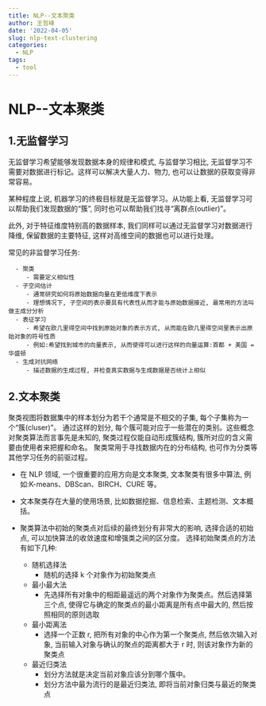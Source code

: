 ```yaml
---
title: NLP--文本聚类
author: 王哲峰
date: '2022-04-05'
slug: nlp-text-clustering
categories:
  - NLP
tags:
  - tool
---
```


NLP--文本聚类
============================

1.无监督学习
----------------------------

   无监督学习希望能够发现数据本身的规律和模式, 与监督学习相比, 无监督学习不需要对数据进行标记。这样可以解决大量人力、物力, 
   也可以让数据的获取变得非常容易。

   某种程度上说, 机器学习的终极目标就是无监督学习。从功能上看, 无监督学习可以帮助我们发现数据的“簇”, 
   同时也可以帮助我们找寻“离群点(outlier)”。
   
   此外, 对于特征维度特别高的数据样本, 我们同样可以通过无监督学习对数据进行降维, 
   保留数据的主要特征, 这样对高维空间的数据也可以进行处理。

   常见的非监督学习任务:

      - 聚类
         - 需要定义相似性
      - 子空间估计
         - 通常研究如何将原始数据向量在更低维度下表示
         - 理想情况下, 子空间的表示要具有代表性从而才能与原始数据接近, 最常用的方法叫做主成分分析
      - 表征学习
         - 希望在欧几里得空间中找到原始对象的表示方式, 从而能在欧几里得空间里表示出原始对象的符号性质
         - 例如:希望找到城市的向量表示, 从而使得可以进行这样的向量运算:首都 + 美国 = 华盛顿
      - 生成对抗网络
         - 描述数据的生成过程, 并检查真实数据与生成数据是否统计上相似

2.文本聚类
----------------------------

   聚类视图将数据集中的样本划分为若干个通常是不相交的子集, 每个子集称为一个“簇(cluser)”。
   通过这样的划分, 每个簇可能对应于一些潜在的类别。这些概念对聚类算法而言事先是未知的, 
   聚类过程仅能自动形成簇结构, 簇所对应的含义需要由使用者来把握和命名。
   聚类常用于寻找数据内在的分布结构, 也可作为分类等其他学习任务的前驱过程。

   - 在 NLP 领域, 一个很重要的应用方向是文本聚类, 文本聚类有很多中算法, 例如:K-means、DBScan、BIRCH、CURE 等。
   - 文本聚类存在大量的使用场景, 比如数据挖掘、信息检索、主题检测、文本概括。
   - 聚类算法中初始的聚类点对后续的最终划分有非常大的影响, 选择合适的初始点, 可以加快算法的收敛速度和增强类之间的区分度。
     选择初始聚类点的方法有如下几种:

      - 随机选择法
         - 随机的选择 k 个对象作为初始聚类点
      - 最小最大法
         - 先选择所有对象中的相距最遥远的两个对象作为聚类点。然后选择第三个点, 使得它与确定的聚类点的最小距离是所有点中最大的, 
           然后按照相同的原则选取
      - 最小距离法
         - 选择一个正数 r, 把所有对象的中心作为第一个聚类点, 然后依次输入对象, 当前输入对象与确认的聚点的距离都大于 r 时, 
           则该对象作为新的聚类点
      - 最近归类法
         - 划分方法就是决定当前对象应该分到哪个簇中。
         - 划分方法中最为流行的是最近归类法, 即将当前对象归类与最近的聚类点


